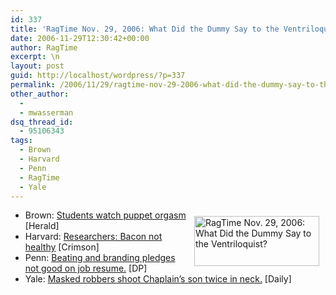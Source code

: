 ```yaml
---
id: 337
title: 'RagTime Nov. 29, 2006: What Did the Dummy Say to the Ventriloquist?'
date: 2006-11-29T12:30:42+00:00
author: RagTime
excerpt: \n
layout: post
guid: http://localhost/wordpress/?p=337
permalink: /2006/11/29/ragtime-nov-29-2006-what-did-the-dummy-say-to-the-ventriloquist/
other_author:
  - 
  - mwasserman
dsq_thread_id:
  - 95106343
tags:
  - Brown
  - Harvard
  - Penn
  - RagTime
  - Yale
---
```

<div class="c1">
  <ul>
    <li>
      <a href="http://www.ivygateblog.com/tags/ragtime"><img width="200" vspace="10" hspace="10" height="80" border="0" align="right" src="http://www.ivygateblog.com/wp-content/uploads/2006/09/ragtime.jpg" alt="RagTime Nov. 29, 2006: What Did the Dummy Say to the Ventriloquist?" /></a>Brown: <a target="_blank" href="http://media.www.browndailyherald.com/media/storage/paper472/news/2006/11/29/Features/OnCampus.Female.Orgasm.Workshop.Draws.Curious.Males-2511873.shtml?sourcedomain=www.browndailyherald.com&MIIHost=media.collegepublisher.com">Students watch puppet orgasm</a> [Herald]&nbsp;
    </li>
    <li>
      Harvard: <a target="_blank" href="http://www.thecrimson.com/article.aspx?ref=516037">Researchers: Bacon not healthy</a> [Crimson]
    </li>
    <li>
      Penn: <a target="_blank" href="http://www.dailypennsylvanian.com/media/storage/paper882/news/2006/11/29/News/Convictions.For.Frat.Members.May.Affect.Jobs-2511997.shtml?norewrite200611291016&sourcedomain=www.dailypennsylvanian.com">Beating and branding pledges not good on job resume.</a> [DP]
    </li>
    <li>
      Yale: <a target="_blank" href="http://www.yaledailynews.com/Article.aspx?ArticleID=34483">Masked robbers shoot Chaplain&#8217;s son twice in neck.</a> [Daily]
    </li>
  </ul>
</div>